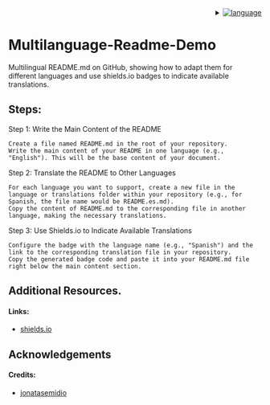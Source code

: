 <div align="right">
    <details>
        <summary>
            <a href="#">
                <img alt="language" src="https://img.shields.io/badge/Languages-brightgreen?style=social&logo=googletranslate&labelColor=%23151515&color=%230866FF">
            </a>
        </summary>
        <br>
        <a href="#">
            <img alt="us_US" src="https://img.shields.io/badge/English.-brightgreen?style=flat-square&label=%F0%9F%87%BA%F0%9F%87%B2&labelColor=%23151515&color=%230866FF">
        </a>
        <br>
        <a href="language/README.es.md">
            <img alt="es_ES" src="https://img.shields.io/badge/Spanish-brightgreen?style=flat-square&logo=70px&label=%F0%9F%87%AA%F0%9F%87%B8&labelColor=%23151515&color=%230866FF">
        </a>
        <br>
    </details>
</div>

<h1>Multilanguage-Readme-Demo</h1>

<p>Multilingual README.md on GitHub, showing how to adapt them for different languages and use shields.io badges to indicate available translations.</p>

<h2>Steps:</h2>
Step 1: Write the Main Content of the README

    Create a file named README.md in the root of your repository.
    Write the main content of your README in one language (e.g., "English"). This will be the base content of your document.

Step 2: Translate the README to Other Languages

    For each language you want to support, create a new file in the language or translations folder within your repository (e.g., for Spanish, the file name would be README.es.md).
    Copy the content of README.md to the corresponding file in another language, making the necessary translations.

Step 3: Use Shields.io to Indicate Available Translations

    Configure the badge with the language name (e.g., "Spanish") and the link to the corresponding translation file in your repository.
    Copy the generated badge code and paste it into your README.md file right below the main content section.

<h2>Additional Resources.</h2>
<h4>Links:</h4>
<ul>
   <li>
      <a target="_blank" rel="noreferrer" href="https://shields.io/badges">
      shields.io
      </a>
   </li>
</ul>

<h2>Acknowledgements</h2>
<h4>Credits:</h4>
<ul>
    <li>
        <a target="_blank" rel="noreferrer" href="https://github.com/jonatasemidio/multilanguage-readme-pattern/tree/master">
        jonatasemidio
        </a>
    </li>
</ul>
<!--
- **Special thanks to**
  - [jonatasemidio](https://github.com/jonatasemidio/multilanguage-readme-pattern/tree/master)
--!>
